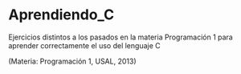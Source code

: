 Aprendiendo_C
=============

Ejercicios distintos a los pasados en la materia Programación 1 para aprender correctamente el uso del lenguaje C

(Materia: Programación 1, USAL, 2013)
